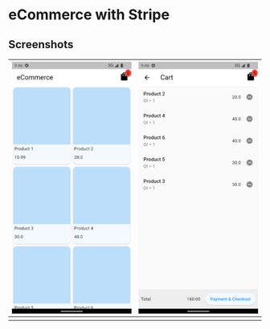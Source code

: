# eCommerce with Stripe

## Screenshots

|  ![](screenshots/Screenshot_1661827564.png) | ![](/screenshots/Screenshot_1661827565.png)   |
|---|---|
|   |   |
